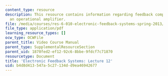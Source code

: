 ```yaml
---
content_type: resource
description: This resource contains information regarding feedback compensation of
  an operational amplifier.
file: /media/courses/res-6-010-electronic-feedback-systems-spring-2013/b4d8d413547a5c27134dd9ea46942677_MITRES_6-010S13_lec12.pdf
file_type: application/pdf
learning_resource_types: []
ocw_type: OCWFile
parent_title: Video Course Manual
parent_type: SupplementalResourceSection
parent_uid: 1870fed2-ef12-92c6-8bbe-9fdcf7c71870
resourcetype: Document
title: 'Electronic Feedback Systems: Lecture 12'
uid: b4d8d413-547a-5c27-134d-d9ea46942677
---
```

